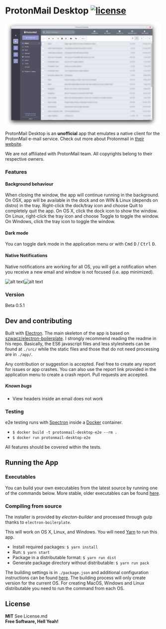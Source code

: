 ProtonMail Desktop [![license](https://img.shields.io/github/license/beatplus/protonmail.svg?style=flat-square)]()
======
![alt text](https://raw.githubusercontent.com/BeatPlus/Protonmail/master/media/linux-screenshot.png "Protonmail Desktop on Linux")

ProtonMail Desktop is an **unofficial** app that emulates a native client for the ProtonMail e-mail service. Check out more about Protonmail in [their website](https://protonmail.com).

We are not affiliated with ProtonMail team. All copyrights belong to their respective owners.

### Features

#### Background behaviour
When closing the window, the app will continue running in the background. On OSX, app will be available in the dock and on WIN & Linux (depends on distro) in the tray. Right-click the dock/tray icon and choose Quit to completely quit the app. On OS X, click the dock icon to show the window. On Linux, right-click the tray icon and choose Toggle to toggle the window. On Windows, click the tray icon to toggle the window.

#### Dark mode
You can toggle dark mode in the application menu or with <kbd>Cmd</kbd> <kbd>D</kbd> / <kbd>Ctrl</kbd> <kbd>D</kbd>.

#### Native Notifications
Native notifications are working for all OS, you will get a notification when you receive a new email and window is not focused (i.e. app minimized).

![alt text](https://raw.githubusercontent.com/BeatPlus/Protonmail/master/media/win-notification.png "Notifications on Windows 10")![alt text](https://raw.githubusercontent.com/BeatPlus/Protonmail/master/media/linux-notification.png "Notifications on Elementary OS")

### Version

Beta 0.5.1

## Dev and contributing

Built with [Electron](http://electron.atom.io). The main skeleton of the app is based on [szwacz/electron-boilerplate](https://github.com/szwacz/electron-boilerplate). I strongly recommend reading the readme in his repo. Basically, the ES6 javascript files and less stylesheets can be found at `./src/` while the static files and those that do not need processing are in `./app/`.

Any contribution or suggestion is accepted. Feel free to create any report for issues or app crashes. You can also use the report link provided in the application menu to create a crash report.
Pull requests are accepted.

##### Known bugs

* View headers inside an email does not work

### Testing
e2e testing runs with [Spectron](https://github.com/electron/spectron) inside a [Docker](https://docker.com) container.
- `$ docker build -t protonmail-desktop-e2e --rm .`
- `$ docker run protonmail-desktop-e2e`

All features should be covered within the tests.

## Running the App

### Executables

You can build your own executables from the latest source by running one of the commands below. More stable, older executables can be found [here](https://github.com/BeatPlus/Protonmail/releases).

### Compiling from source
The installer is provided by *electon-builder* and processed through gulp thanks to `electron-boilerplate`.

This will work on OS X, Linux, and Windows. You will need [Yarn](https://yarnpkg.com/en/docs/install) to run this app.
- Install required packages: `$ yarn install`
- Run: `$ yarn start`
- Package in a distributable format: `$ yarn run dist`
- Generate package directory without distributable: `$ yarn run pack`

The building settings is in `./package.json` and additional configuration instructions can be found [here](https://github.com/electron-userland/electron-builder/wiki/Options). The building process will only create version for the current OS. For creating MacOS, Windows and Linux distributable you need to run the command from each OS.


License
----
**MIT** See License.md  
**Free Software, Hell Yeah!**
